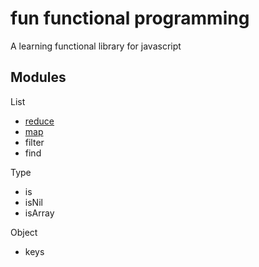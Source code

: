 # fun functional programming

A learning functional library for javascript

## Modules

List

* [reduce](src/list/reduce/README.md)
* [map](src/list/map/README.md)
* filter
* find

Type

* is
* isNil
* isArray

Object

* keys
